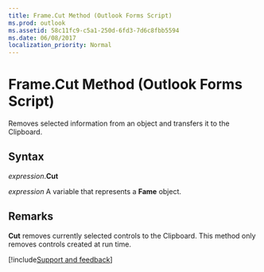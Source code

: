 ```yaml
---
title: Frame.Cut Method (Outlook Forms Script)
ms.prod: outlook
ms.assetid: 58c11fc9-c5a1-250d-6fd3-7d6c8fbb5594
ms.date: 06/08/2017
localization_priority: Normal
---
```



# Frame.Cut Method (Outlook Forms Script)

Removes selected information from an object and transfers it to the Clipboard.


## Syntax

_expression_.**Cut**

_expression_ A variable that represents a **Fame** object.


## Remarks

 **Cut** removes currently selected controls to the Clipboard. This method only removes controls created at run time.

[!include[Support and feedback](~/includes/feedback-boilerplate.md)]